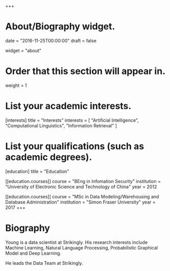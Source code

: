 +++
# About/Biography widget.

date = "2016-11-25T00:00:00"
draft = false

widget = "about"

# Order that this section will appear in.
weight = 1

# List your academic interests.
[interests]
  title = "Interests"
  interests = [
    "Artificial Intelligence",
    "Computational Linguistics",
    "Information Retrieval"
  ]

# List your qualifications (such as academic degrees).
[education]
  title = "Education"

[[education.courses]]
  course = "BEng in Infomation Security"
  institution = "University of Electronic Science and Technology of China"
  year = 2012
 
[[education.courses]]
  course = "MSc in Data Modeling/Warehousing and Database Administration"
  institution = "Simon Fraser University"
  year = 2017
+++

# Biography

Young is a data scientist at Strikingly. His research interests include 
Machine Learning, Natural Language Processing, Probabilistic Graphical Model and Deep Learning. 

He leads the Data Team at Strikingly.